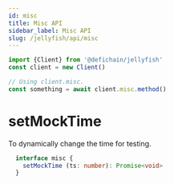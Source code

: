 ```yaml
---
id: misc
title: Misc API
sidebar_label: Misc API
slug: /jellyfish/api/misc
---
```


```js
import {Client} from '@defichain/jellyfish'
const client = new Client()

// Using client.misc.
const something = await client.misc.method()
```

# setMockTime

To dynamically change the time for testing.

```ts title="client.misc.setMockTime()"
  interface misc {
    setMockTime (ts: number): Promise<void>
  }
```
